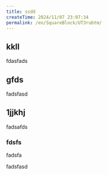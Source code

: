 ```yaml
---
title: ssdd
createTime: 2024/11/07 23:07:34
permalink: /en/SquareBlock/UT3rubtm/
---
```


## kkll
fdasfads

## gfds
fadsfasd

## 1jjkhj
fadsafds

### fdsfs 
fadsfa


fadsfasd
